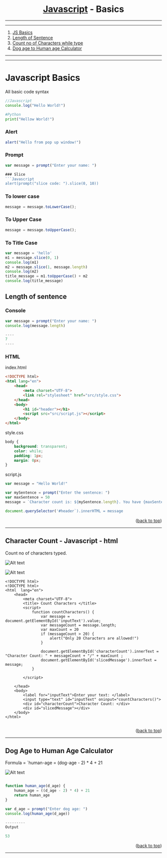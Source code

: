 <a name="readme-top"></a>


<div align="center">
<!-- Title: -->
<h1><a href="https://github.com/skthati/Javascript.git">Javascript</a> - Basics </h1>
</div>

<!-- Table of contents -->
<hr>
<hr>
<ol>
    <li><a href="#js-basics">JS Basics</a></li>
    <li><a href="#length-of-sentence">Length of Sentence</a></li>
    <li><a href="#count-characters-while-typing">Count no of Characters while type</a></li>
    <li><a href="d_age-to-h_age-calc">Dog age to Human age Calculator</a></li>

</ol>
<hr>
<hr>


# Javascript Basics <a name="js-basics"></a>
 All basic code syntax 

```Javascript
//Javascript
console.log("Hello World!")
```
```Python
#Python
print("Hellow World!")
```
### Alert
```Javascript
alert("Hello from pop up window!")
```

### Prompt
```Javascript
var message = prompt("Enter your name: ")

### Slice
```Javascript
alert(prompt("slice code: ").slice(0, 10))
```

### To lower case
```Javascript
message = message.toLowerCase();
```

### To Upper Case
```javascript
message = message.toUpperCase();
```
### To Title Case
```javascript
var message = 'hello'
m1 = message.slice(0, 1)
console.log(m1)
m2 = message.slice(1, message.length)
console.log(m2)
title_message = m1.toUpperCase() + m2
console.log(title_message)
```


## Length of sentence
### Console
```Javascript
var message = prompt("Enter your name: ")
console.log(message.length)

----
7
----
```
### HTML
index.html
```html
<!DOCTYPE html>
<html lang="en">
    <head>
        <meta charset="UTF-8">
        <link rel="stylesheet" href="src/style.css">
    </head>
    <body>
        <h1 id="header"></h1>
        <script src="src/script.js"></script>
    </body>
</html>
```
style.css
```css
body {
    background: transparent;
    color: while;
    padding: 1px;
    margin: 0px;
}
```
script.js
```javascript
var message = "Hello World!"

var mySentence = prompt("Enter the sentence: ")
var maxSentence = 50
message = `Character count is: ${mySentence.length}. You have {maxSentence - mySentence.length} characters left!`

document.querySelector('#header`).innerHTML = message
```

<p align="right">(<a href="#readme-top">back to top</a>)</p>
<hr>  

## Character Count - Javascript - html <a name="count-characters-while-typing"></a>
Count no of characters typed.

![Alt text](count-characters/character-count.gif)
</hr>

![Alt text](count-characters/alert_char_limit.gif)

```html, javascript
<!DOCTYPE html>
<!DOCTYPE html>
<html  lang="en">
	<head>
    	<meta charset="UTF-8">
        <title> Count Characters </title>
        <script>
        	function countCharacters() {
            	var message = document.getElementById('inputText').value;
                var messageCount = message.length;
                var maxCount = 20
                if (messageCount > 20) {
                	alert("Only 20 Characters are allowed!")
                }
                
                document.getElementById('characterCount').innerText = "Character Count: " + messageCount + "/" + maxCount ;
                document.getElementById('slicedMessage').innerText = message;
           	}
            
        </script>
            
    </head>
    <body>
    	<label for="inputText">Enter your text: </label>
        <input type="text" id="inputText" oninput="countCharacters()">
        <div id="characterCount">Character Count: </div>
        <div id="slicedMessage"></div>
    </body>
</html>
    	
```
<p align="right">(<a href="#readme-top">back to top</a>)</p>
<hr>  

## Dog Age to Human Age Calculator <a name="d_age-to-h_age-calc">

Formula = `human-age = (dog-age - 2) * 4 + 21

![Alt text](dog_human_age_calculator/dog-age.gif)

```Javascript

function human_age(d_age) {
    human_age = ((d_age - 2) * 4) + 21
    return human_age
}

var d_age = prompt("Enter dog age: ")
console.log(human_age(d_age))

---------
Output

53

```

<p align="right">(<a href="#readme-top">back to top</a>)</p>
<hr>  


